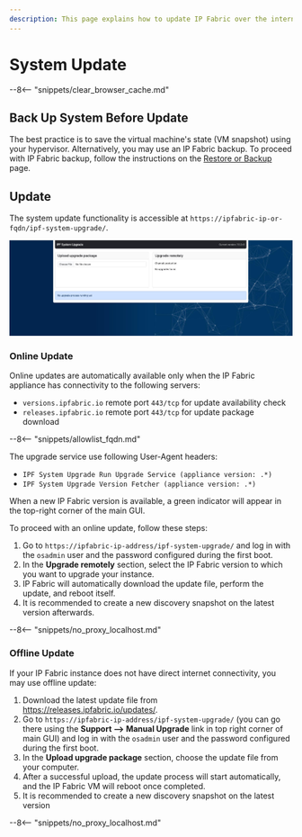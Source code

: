 ```yaml
---
description: This page explains how to update IP Fabric over the internet or using an update file.
---
```


# System Update

--8<-- "snippets/clear_browser_cache.md"

## Back Up System Before Update

The best practice is to save the virtual machine's state (VM snapshot) using
your hypervisor. Alternatively, you may use an IP Fabric backup. To proceed with
IP Fabric backup, follow the instructions on the
[Restore or Backup](Command_Line_Interface/How_to/backup_restore_CLI.md) page.

## Update

The system update functionality is accessible at
`https://ipfabric-ip-or-fqdn/ipf-system-upgrade/`.

![IP Fabric System Upgrade](ipf-system-upgrade.jpg)

### Online Update

Online updates are automatically available only when the IP Fabric appliance has
connectivity to the following servers:

- `versions.ipfabric.io` remote port `443/tcp` for update availability check
- `releases.ipfabric.io` remote port `443/tcp` for update package download

--8<-- "snippets/allowlist_fqdn.md"

The upgrade service use following User-Agent headers:

- `IPF System Upgrade Run Upgrade Service (appliance version: .*)`
- `IPF System Upgrade Version Fetcher (appliance version: .*)`


When a new IP Fabric version is available, a green indicator will appear in the
top-right corner of the main GUI.

To proceed with an online update, follow these steps:

1. Go to `https://ipfabric-ip-address/ipf-system-upgrade/` and log in with the
   `osadmin` user and the password configured during the first
   boot.
2. In the **Upgrade remotely** section, select the IP Fabric version to which you
   want to upgrade your instance.
3. IP Fabric will automatically download the update file, perform the update,
   and reboot itself.
4. It is recommended to create a new discovery snapshot on the latest version
   afterwards.

--8<-- "snippets/no_proxy_localhost.md"

### Offline Update

If your IP Fabric instance does not have direct internet connectivity, you may
use offline update:

1. Download the latest update file from
   <https://releases.ipfabric.io/updates/>.
2. Go to `https://ipfabric-ip-address/ipf-system-upgrade/` (you can go there
   using the **Support --> Manual Upgrade** link in top right corner of main GUI)
   and log in with the `osadmin` user and the password configured during the first
   boot.
3. In the **Upload upgrade package** section, choose the update file from your
   computer.
4. After a successful upload, the update process will start automatically, and the
   IP Fabric VM will reboot once completed.
5. It is recommended to create a new discovery snapshot on the latest version

--8<-- "snippets/no_proxy_localhost.md"
